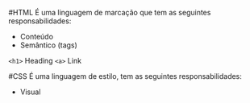 #HTML
É uma linguagem de marcação que tem as seguintes responsabilidades:
- Conteúdo
- Semântico (tags)

```<h1>``` Heading
```<a>``` Link 

#CSS
É uma linguagem de estilo, tem as seguintes responsabilidades:
- Visual
